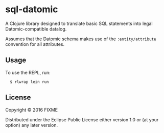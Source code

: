 # sql-datomic

A Clojure library designed to translate basic SQL statements into
legal Datomic-compatible datalog.

Assumes that the Datomic schema makes use of the `:entity/attribute`
convention for all attributes.

## Usage

To use the REPL, run:
```
  $ rlwrap lein run
```

## License

Copyright © 2016 FIXME

Distributed under the Eclipse Public License either version 1.0 or (at
your option) any later version.
